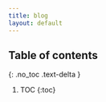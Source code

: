 ```yaml
---
title: blog
layout: default
---
```



## Table of contents
{: .no_toc .text-delta }

1. TOC
{:toc}